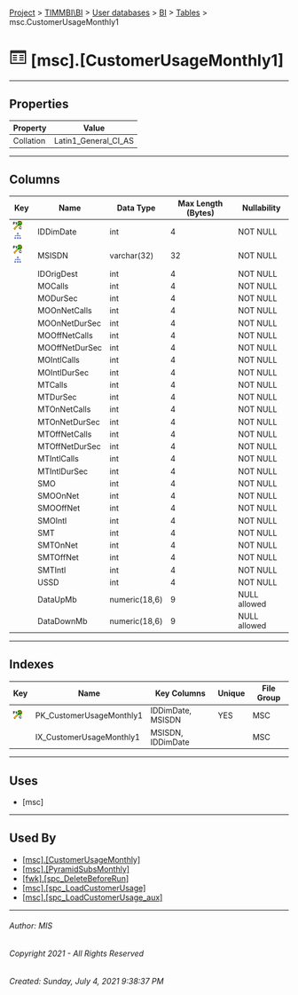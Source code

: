 #### 

[Project](../../../../index.md) > [TIMMBI\\BI](../../../index.md) > [User databases](../../index.md) > [BI](../index.md) > [Tables](Tables.md) > msc.CustomerUsageMonthly1

# ![Tables](../../../../Images/Table32.png) [msc].[CustomerUsageMonthly1]

---

## <a name="#properties"></a>Properties

| Property | Value |
|---|---|
| Collation | Latin1_General_CI_AS |


---

## <a name="#columns"></a>Columns

| Key | Name | Data Type | Max Length (Bytes) | Nullability |
|---|---|---|---|---|
| [![Cluster Primary Key PK_CustomerUsageMonthly1: IDDimDate\MSISDN](../../../../Images/pkcluster.png)](#indexes)[![Indexes IX_CustomerUsageMonthly1](../../../../Images/Index.png)](#indexes) | IDDimDate | int | 4 | NOT NULL |
| [![Cluster Primary Key PK_CustomerUsageMonthly1: IDDimDate\MSISDN](../../../../Images/pkcluster.png)](#indexes)[![Indexes IX_CustomerUsageMonthly1](../../../../Images/Index.png)](#indexes) | MSISDN | varchar(32) | 32 | NOT NULL |
|  | IDOrigDest | int | 4 | NOT NULL |
|  | MOCalls | int | 4 | NOT NULL |
|  | MODurSec | int | 4 | NOT NULL |
|  | MOOnNetCalls | int | 4 | NOT NULL |
|  | MOOnNetDurSec | int | 4 | NOT NULL |
|  | MOOffNetCalls | int | 4 | NOT NULL |
|  | MOOffNetDurSec | int | 4 | NOT NULL |
|  | MOIntlCalls | int | 4 | NOT NULL |
|  | MOIntlDurSec | int | 4 | NOT NULL |
|  | MTCalls | int | 4 | NOT NULL |
|  | MTDurSec | int | 4 | NOT NULL |
|  | MTOnNetCalls | int | 4 | NOT NULL |
|  | MTOnNetDurSec | int | 4 | NOT NULL |
|  | MTOffNetCalls | int | 4 | NOT NULL |
|  | MTOffNetDurSec | int | 4 | NOT NULL |
|  | MTIntlCalls | int | 4 | NOT NULL |
|  | MTIntlDurSec | int | 4 | NOT NULL |
|  | SMO | int | 4 | NOT NULL |
|  | SMOOnNet | int | 4 | NOT NULL |
|  | SMOOffNet | int | 4 | NOT NULL |
|  | SMOIntl | int | 4 | NOT NULL |
|  | SMT | int | 4 | NOT NULL |
|  | SMTOnNet | int | 4 | NOT NULL |
|  | SMTOffNet | int | 4 | NOT NULL |
|  | SMTIntl | int | 4 | NOT NULL |
|  | USSD | int | 4 | NOT NULL |
|  | DataUpMb | numeric(18,6) | 9 | NULL allowed |
|  | DataDownMb | numeric(18,6) | 9 | NULL allowed |


---

## <a name="#indexes"></a>Indexes

| Key | Name | Key Columns | Unique | File Group |
|---|---|---|---|---|
| [![Cluster Primary Key PK_CustomerUsageMonthly1: IDDimDate\MSISDN](../../../../Images/pkcluster.png)](#indexes) | PK_CustomerUsageMonthly1 | IDDimDate, MSISDN | YES | MSC |
|  | IX_CustomerUsageMonthly1 | MSISDN, IDDimDate |  | MSC |


---

## <a name="#uses"></a>Uses

* [msc]


---

## <a name="#usedby"></a>Used By

* [[msc].[CustomerUsageMonthly]](../Views/CustomerUsageMonthly_000d.md)
* [[msc].[PyramidSubsMonthly]](../Views/PyramidSubsMonthly.md)
* [[fwk].[spc_DeleteBeforeRun]](../Programmability/Stored_Procedures/spc_DeleteBeforeRun.md)
* [[msc].[spc_LoadCustomerUsage]](../Programmability/Stored_Procedures/spc_LoadCustomerUsage_000g.md)
* [[msc].[spc_LoadCustomerUsage_aux]](../Programmability/Stored_Procedures/spc_LoadCustomerUsage_aux.md)


---

###### Author:  MIS

###### Copyright 2021 - All Rights Reserved

###### Created: Sunday, July 4, 2021 9:38:37 PM

